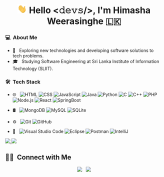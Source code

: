 <h1 align="center"><img src="https://raw.githubusercontent.com/ABSphreak/ABSphreak/master/gifs/Hi.gif" width="30px" /> Hello <𝚍𝚎𝚟𝚜/>, I'm Himasha Weerasinghe 🇱🇰</h1> 


### 💻 &nbsp;About Me 

- 🤔 &nbsp; Exploring new technologies and developing software solutions to tech problems.
- 🎓 &nbsp; Studying Software Engineering at Sri Lanka Institute of Information Technology (SLIIT).



### 🛠 &nbsp;Tech Stack

- 🌐 &nbsp;
  ![HTML](https://img.shields.io/badge/-HTML-333333?style=flat&logo=HTML5)
  ![CSS](https://img.shields.io/badge/-CSS-333333?style=flat&logo=CSS3&logoColor=1572B6)
  ![JavaScript](https://img.shields.io/badge/-JavaScript-333333?style=flat&logo=javascript)
  ![Java](https://img.shields.io/badge/-Java-333333?style=flat&logo=java)
  ![Python](https://img.shields.io/badge/-Python-333333?style=flat&logo=python)
  ![C](https://img.shields.io/badge/-C-333333?style=flat&logo=c)
  ![C++](https://img.shields.io/badge/-C++-333333?style=flat&logo=c%2B%2B)
  ![PHP](https://img.shields.io/badge/-PHP-333333?style=flat&logo=PHP)
  ![Node.js](https://img.shields.io/badge/-Node.js-333333?style=flat&logo=node.js)
  ![React](https://img.shields.io/badge/-React-333333?style=flat&logo=react)
  ![SpringBoot](https://img.shields.io/badge/-Spring%20Boot-333333?style=flat&logo=spring)

- 🛢 &nbsp;
  ![MongoDB](https://img.shields.io/badge/-MongoDB-333333?style=flat&logo=mongodb)
  ![MySQL](https://img.shields.io/badge/-MySQL-333333?style=flat&logo=mysql)
  ![SQLite](https://img.shields.io/badge/-SQLite-333333?style=flat&logo=sqlite)
- ⚙️ &nbsp;
  ![Git](https://img.shields.io/badge/-Git-333333?style=flat&logo=git)
  ![GitHub](https://img.shields.io/badge/-GitHub-333333?style=flat&logo=github)
- 🔧 &nbsp;
  ![Visual Studio Code](https://img.shields.io/badge/-Visual%20Studio%20Code-333333?style=flat&logo=visual-studio-code&logoColor=007ACC)
  ![Eclipse](https://img.shields.io/badge/-Eclipse-333333?style=flat&logo=eclipse&logoColor=007ACC)
  ![Postman](https://img.shields.io/badge/-Postman-333333?style=flat&logo=postman&logoColor=007ACC)
  ![IntelliJ](https://img.shields.io/badge/-IntelliJ-333333?style=flat&logo=data:https://simpleicons.org/icons/intellijidea.svg&logoColor=007ACC)

<!--
**himashatw/himashatw** is a ✨ _special_ ✨ repository because its `README.md` (this file) appears on your GitHub profile.

Here are some ideas to get you started:

- 🔭 I’m currently working on ...
- 🌱 I’m currently learning ...
- 👯 I’m looking to collaborate on ...
- 🤔 I’m looking for help with ...
- 💬 Ask me about ...
- 📫 How to reach me: ...
- 😄 Pronouns: ...
- ⚡ Fun fact: ...
-->

<p>
<a href="https://github.com/AVS1508">
  <img height="180em" src="https://github-readme-stats.vercel.app/api?username=himashatw&show_icons=true&theme=radical" />
  <img height="180em" src="https://github-readme-stats-eight-theta.vercel.app/api/top-langs/?username=himashatw&theme=radical&layout=compact&exclude_lang=java+r" />
</a>
</p>


##  🤝🏻 &nbsp;Connect with Me

<p align="center">
<a href="https://www.linkedin.com/in/himashatw"><img src="https://img.shields.io/badge/-Himasha%20Weerasinghe-0077B5?style=flat-square&logo=Linkedin&logoColor=white"/></a>&nbsp&nbsp
<a href="mailto:himashatw@gmail.com"><img src="https://img.shields.io/badge/-himashatw@gmail.com-D14836?style=flat-square&logo=Gmail&logoColor=white"/></a>
